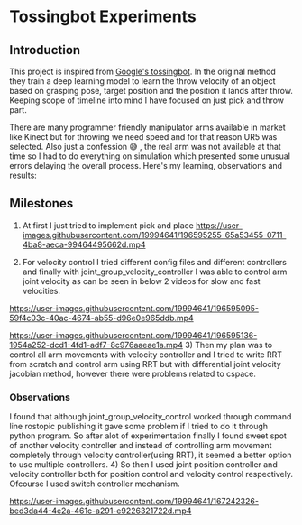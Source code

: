 # Tossingbot Experiments
## Introduction
This project is inspired from [Google's tossingbot](https://tossingbot.cs.princeton.edu/paper.pdf). In the original method they train a deep learning model to learn the throw velocity of an object based on grasping pose, target position and the position it lands after throw. Keeping scope of timeline into mind I have focused on just pick and throw part. 

There are many programmer friendly manipulator arms available in market like Kinect but for throwing we need speed and for that reason UR5 was selected. Also just a confession :sweat_smile: , the real arm was not available at that time so I had to do everything on simulation which presented some unusual errors delaying the overall process. 
Here's my learning, observations and results:
## Milestones
1) At first I just tried to implement pick and place 
https://user-images.githubusercontent.com/19994641/196595255-65a53455-0711-4ba8-aeca-99464495662d.mp4

2) For velocity control I tried different config files and different controllers and finally with joint_group_velocity_controller I was able to control arm joint velocity as can be seen in below 2 videos for slow and fast velocities.

https://user-images.githubusercontent.com/19994641/196595095-59f4c03c-40ac-4674-ab55-d96e0e965ddb.mp4

https://user-images.githubusercontent.com/19994641/196595136-1954a252-dcd1-4fd1-adf7-8c976aaeae1a.mp4
3) Then my plan was to control all arm movements with velocity controller and I tried to write RRT from scratch and control arm using RRT but with differential joint velocity jacobian method, however there were problems related to cspace.
### Observations
I found that although joint_group_velocity_control worked through command line rostopic publishing it gave some problem if I tried to do it through python program. So after alot of experimentation finally I found sweet spot of another velocity controller and instead of controlling arm movement completely through velocity controller(using RRT), it seemed a better option to use multiple controllers.
4) So then I used joint position controller and velocity controller both for position control and velocity control respectively. Ofcourse I used switch controller mechanism.

https://user-images.githubusercontent.com/19994641/167242326-bed3da44-4e2a-461c-a291-e9226321722d.mp4
